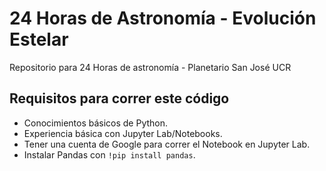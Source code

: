 # 24 Horas de Astronomía - Evolución Estelar
Repositorio para 24 Horas de astronomía - Planetario San José UCR

## Requisitos para correr este código
- Conocimientos básicos de Python.
- Experiencia básica con Jupyter Lab/Notebooks.
- Tener una cuenta de Google para correr el Notebook en Jupyter Lab.
- Instalar Pandas con `!pip install pandas`. 